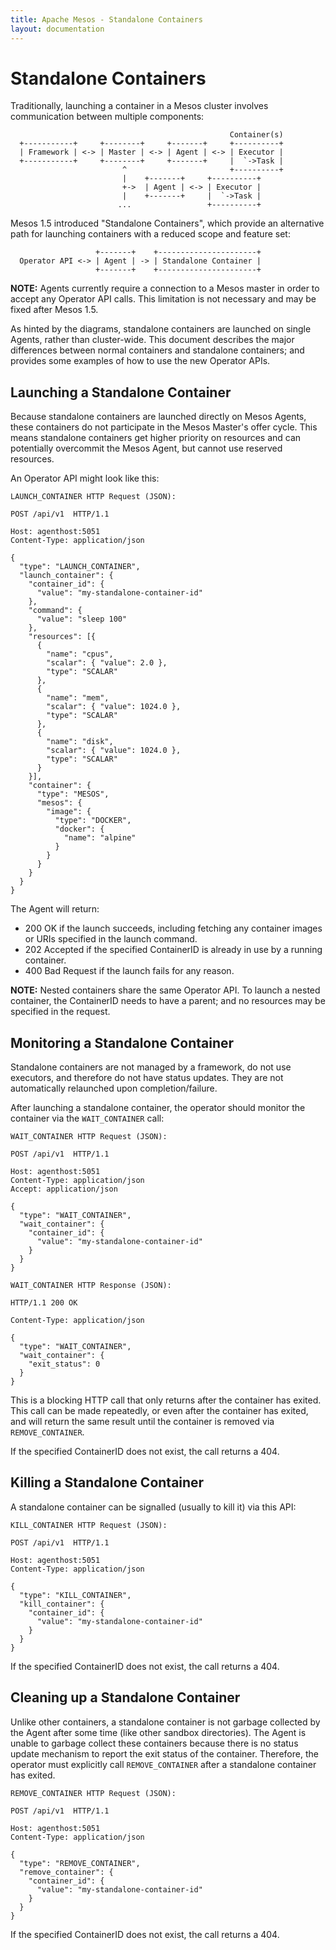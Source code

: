 ```yaml
---
title: Apache Mesos - Standalone Containers
layout: documentation
---
```


# Standalone Containers

Traditionally, launching a container in a Mesos cluster involves
communication between multiple components:

```
                                                 Container(s)
  +-----------+     +--------+     +-------+     +----------+
  | Framework | <-> | Master | <-> | Agent | <-> | Executor |
  +-----------+     +--------+     +-------+     |  `->Task |
                         ^                       +----------+
                         |    +-------+     +----------+
                         +->  | Agent | <-> | Executor |
                         |    +-------+     |  `->Task |
                        ...                 +----------+
```

Mesos 1.5 introduced "Standalone Containers", which provide an alternative
path for launching containers with a reduced scope and feature set:

```
                   +-------+    +----------------------+
  Operator API <-> | Agent | -> | Standalone Container |
                   +-------+    +----------------------+
```

**NOTE:** Agents currently require a connection to a Mesos master in
order to accept any Operator API calls.  This limitation is not necessary
and may be fixed after Mesos 1.5.

As hinted by the diagrams, standalone containers are launched on single
Agents, rather than cluster-wide.  This document describes the major
differences between normal containers and standalone containers; and
provides some examples of how to use the new Operator APIs.


## Launching a Standalone Container

Because standalone containers are launched directly on Mesos Agents,
these containers do not participate in the Mesos Master's offer cycle.
This means standalone containers get higher priority on resources and can
potentially overcommit the Mesos Agent, but cannot use reserved resources.

An Operator API might look like this:

```
LAUNCH_CONTAINER HTTP Request (JSON):

POST /api/v1  HTTP/1.1

Host: agenthost:5051
Content-Type: application/json

{
  "type": "LAUNCH_CONTAINER",
  "launch_container": {
    "container_id": {
      "value": "my-standalone-container-id"
    },
    "command": {
      "value": "sleep 100"
    },
    "resources": [{
      {
        "name": "cpus",
        "scalar": { "value": 2.0 },
        "type": "SCALAR"
      },
      {
        "name": "mem",
        "scalar": { "value": 1024.0 },
        "type": "SCALAR"
      },
      {
        "name": "disk",
        "scalar": { "value": 1024.0 },
        "type": "SCALAR"
      }
    }],
    "container": {
      "type": "MESOS",
      "mesos": {
        "image": {
          "type": "DOCKER",
          "docker": {
            "name": "alpine"
          }
        }
      }
    }
  }
}
```

The Agent will return:

  * 200 OK if the launch succeeds, including fetching any container images
    or URIs specified in the launch command.
  * 202 Accepted if the specified ContainerID is already in use by a running
    container.
  * 400 Bad Request if the launch fails for any reason.

**NOTE:** Nested containers share the same Operator API.  To launch a nested
container, the ContainerID needs to have a parent; and no resources may be
specified in the request.


## Monitoring a Standalone Container

Standalone containers are not managed by a framework, do not use executors,
and therefore do not have status updates.  They are not automatically
relaunched upon completion/failure.

After launching a standalone container, the operator should monitor the
container via the `WAIT_CONTAINER` call:

```
WAIT_CONTAINER HTTP Request (JSON):

POST /api/v1  HTTP/1.1

Host: agenthost:5051
Content-Type: application/json
Accept: application/json

{
  "type": "WAIT_CONTAINER",
  "wait_container": {
    "container_id": {
      "value": "my-standalone-container-id"
    }
  }
}

WAIT_CONTAINER HTTP Response (JSON):

HTTP/1.1 200 OK

Content-Type: application/json

{
  "type": "WAIT_CONTAINER",
  "wait_container": {
    "exit_status": 0
  }
}
```

This is a blocking HTTP call that only returns after the container has
exited.  This call can be made repeatedly, or even after the container
has exited, and will return the same result until the container is
removed via `REMOVE_CONTAINER`.

If the specified ContainerID does not exist, the call returns a 404.


## Killing a Standalone Container

A standalone container can be signalled (usually to kill it) via this API:

```
KILL_CONTAINER HTTP Request (JSON):

POST /api/v1  HTTP/1.1

Host: agenthost:5051
Content-Type: application/json

{
  "type": "KILL_CONTAINER",
  "kill_container": {
    "container_id": {
      "value": "my-standalone-container-id"
    }
  }
}
```

If the specified ContainerID does not exist, the call returns a 404.


## Cleaning up a Standalone Container

Unlike other containers, a standalone container is not garbage collected
by the Agent after some time (like other sandbox directories).  The Agent
is unable to garbage collect these containers because there is no status
update mechanism to report the exit status of the container.  Therefore,
the operator must explicitly call `REMOVE_CONTAINER` after a standalone
container has exited.

```
REMOVE_CONTAINER HTTP Request (JSON):

POST /api/v1  HTTP/1.1

Host: agenthost:5051
Content-Type: application/json

{
  "type": "REMOVE_CONTAINER",
  "remove_container": {
    "container_id": {
      "value": "my-standalone-container-id"
    }
  }
}
```

If the specified ContainerID does not exist, the call returns a 404.
